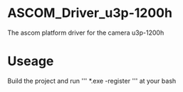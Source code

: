 # ASCOM_Driver_u3p-1200h
The ascom platform driver for the camera u3p-1200h
# Useage
Build the project and run
'''
*.exe -register
'''
at your bash